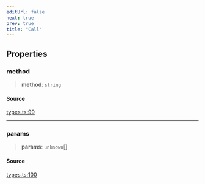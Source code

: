 ```yaml
---
editUrl: false
next: true
prev: true
title: "Call"
---
```


## Properties

### method

> **method**: `string`

#### Source

[types.ts:99](https://github.com/chord-ts/rpc/blob/0637e5c/src/types.ts#L99)

***

### params

> **params**: `unknown`[]

#### Source

[types.ts:100](https://github.com/chord-ts/rpc/blob/0637e5c/src/types.ts#L100)
